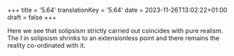+++
title = '5.64'
translationKey = '5.64'
date = 2023-11-26T13:02:22+01:00
draft = false
+++

Here we see that solipsism strictly carried out coincides with pure realism. The I in solipsism shrinks to an extensionless point and there remains the reality co-ordinated with it.
